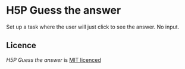 H5P Guess the answer
==========

Set up a task where the user will just click to see the answer. No input.

## Licence

*H5P Guess the answer* is [MIT licenced](LICENCE.md)